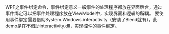 WPF之事件绑定命令，事件绑定意义一般事件的处理程序都放在界面后台，通过事件绑定可以把事件处理程序放在ViewModel中，实现界面和逻辑的解耦。
要使用事件绑定需要借助System.Windows.interactivity（安装了Blend就有），此demo是在不借助interactivity.dll，实现控件的事件绑定。

